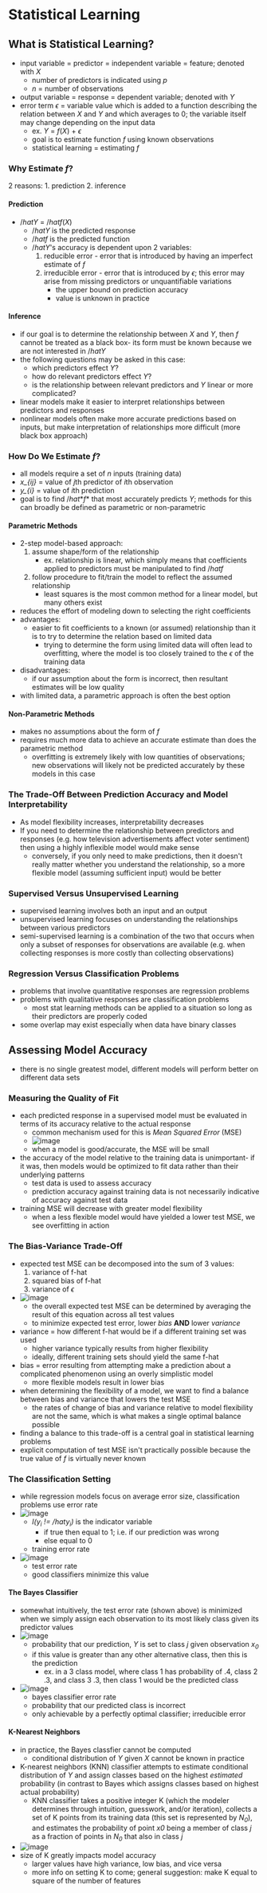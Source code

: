 # Statistical Learning

## What is Statistical Learning?

- input variable = predictor = independent variable = feature; denoted with *X*
    - number of predictors is indicated using *p*
    - *n* = number of observations
- output variable = response = dependent variable; denoted with *Y*
- error term $\epsilon$ = variable value which is added to a function describing the relation between *X* and *Y* and which averages to 0; the variable itself may change depending on the input data
    - ex. *Y* = *f*(*X*) + $\epsilon$
    - goal is to estimate function *f* using known observations
    - statistical learning = estimating *f*

### Why Estimate *f*?

2 reasons:
    1. prediction
    2. inference

#### Prediction

- $/hat{Y}$ = $/hat{f}$(*X*)
    - $/hat{Y}$ is the predicted response
    - $/hat{f}$ is the predicted function
    - $/hat{Y}$'s accuracy is dependent upon 2 variables:
        1. reducible error - error that is introduced by having an imperfect estimate of *f*
        2. irreducible error - error that is introduced by $\epsilon$; this error may arise from missing predictors or unquantifiable variations
            - the upper bound on prediction accuracy
            - value is unknown in practice

#### Inference

- if our goal is to determine the relationship between *X* and *Y*, then *f* cannot be treated as a black box- its form must be known because we are not interested in $/hat{Y}$
- the following questions may be asked in this case:
    - which predictors effect *Y*?
    - how do relevant predictors effect *Y*?
    - is the relationship between relevant predictors and *Y* linear or more complicated?
- linear models make it easier to interpret relationships between predictors and responses
- nonlinear models often make more accurate predictions based on inputs, but make interpretation of relationships more difficult (more black box approach)

### How Do We Estimate *f*?

- all models require a set of *n* inputs (training data)
- *x_{ij}* = value of *j*th predictor of *i*th observation
- *y_{i}* = value of *i*th prediction
- goal is to find $/hat{*f*}$ that most accurately predicts *Y*; methods for this can broadly be defined as parametric or non-parametric

#### Parametric Methods

- 2-step model-based approach:
    1. assume shape/form of the relationship
        - ex. relationship is linear, which simply means that coefficients applied to predictors must be manipulated to find $/hat{f}$
    2. follow procedure to fit/train the model to reflect the assumed relationship
        - least squares is the most common method for a linear model, but many others exist
- reduces the effort of modeling down to selecting the right coefficients
- advantages:
    - easier to fit coefficients to a known (or assumed) relationship than it is to try to determine the relation based on limited data
        - trying to determine the form using limited data will often lead to overfitting, where the model is too closely trained to the $\epsilon$ of the training data
- disadvantages:
    - if our assumption about the form is incorrect, then resultant estimates will be low quality
- with limited data, a parametric approach is often the best option

#### Non-Parametric Methods

- makes no assumptions about the form of *f*
- requires much more data to achieve an accurate estimate than does the parametric method
    - overfitting is extremely likely with low quantities of observations; new observations will likely not be predicted accurately by these models in this case

### The Trade-Off Between Prediction Accuracy and Model Interpretability 

- As model flexibility increases, interpretability decreases
- If you need to determine the relationship between predictors and responses (e.g. how television advertisements affect voter sentiment) then using a highly inflexible model would make sense
    - conversely, if you only need to make predictions, then it doesn't really matter whether you understand the relationship, so a more flexible model (assuming sufficient input) would be better

### Supervised Versus Unsupervised Learning

- supervised learning involves both an input and an output
- unsupervised learning focuses on understanding the relationships between various predictors
- semi-supervised learning is a combination of the two that occurs when only a subset of responses for observations are available (e.g. when collecting responses is more costly than collecting observations)

### Regression Versus Classification Problems

- problems that involve quantitative responses are regression problems
- problems with qualitative responses are classification problems
    - most stat learning methods can be applied to a situation so long as their predictors are properly coded
- some overlap may exist especially when data have binary classes

## Assessing Model Accuracy

- there is no single greatest model, different models will perform better on different data sets

### Measuring the Quality of Fit

- each predicted response in a supervised model must be evaluated in terms of its accuracy relative to the actual response
    - common mechanism used for this is *Mean Squared Error* (MSE)
    - ![image](../.images/mse-equation.png)
    - when a model is good/accurate, the MSE will be small
- the accuracy of the model relative to the training data is unimportant- if it was, then models would be optimized to fit data rather than their underlying patterns
    - test data is used to assess accuracy
    - prediction accuracy against training data is not necessarily indicative of accuracy against test data
- training MSE will decrease with greater model flexibility
    - when a less flexible model would have yielded a lower test MSE, we see overfitting in action

### The Bias-Variance Trade-Off

- expected test MSE can be decomposed into the sum of 3 values:
    1. variance of f-hat
    2. squared bias of f-hat
    3. variance of $\epsilon$
- ![image](../.images/expected-test-mse.png)
    - the overall expected test MSE can be determined by averaging the result of this equation across all test values
    - to minimize expected test error, lower *bias* **AND** lower *variance*
- variance = how different f-hat would be if a different training set was used
    - higher variance typically results from higher flexibility
    - ideally, different training sets should yield the same f-hat
- bias = error resulting from attempting make a prediction about a complicated phenomenon using an overly simplistic model
    - more flexible models result in lower bias
- when determining the flexibility of a model, we want to find a balance between bias and variance that lowers the test MSE
    - the rates of change of bias and variance relative to model flexibility are not the same, which is what makes a single optimal balance possible
- finding a balance to this trade-off is a central goal in statistical learning problems
- explicit computation of test MSE isn't practically possible because the true value of *f* is virtually never known

### The Classification Setting

- while regression models focus on average error size, classification problems use error rate
- ![image](../.images/training-error-rate-equation.png)
    - *I($y_{i}$ != $/hat{y}_{i}$)* is the indicator variable
        - if true then equal to 1; i.e. if our prediction was wrong
        - else equal to 0
    - training error rate
- ![image](../.images/test-error-rate-equation.png)
    - test error rate
    - good classifiers minimize this value

#### The Bayes Classifier

- somewhat intuitively, the test error rate (shown above) is minimized when we simply assign each observation to its most likely class given its predictor values
- ![image](../.images/bayes-classifier-equation.png)
    - probability that our prediction, *Y* is set to class *j* given observation *$x_{0}$*
    - if this value is greater than any other alternative class, then this is the prediction
        - ex. in a 3 class model, where class 1 has probability of .4, class 2 .3, and class 3 .3, then class 1 would be the predicted class
- ![image](../.images/bayes-classifier-error-rate.png)
    - bayes classifier error rate
    - probability that our predicted class is incorrect
    - only achievable by a perfectly optimal classifier; irreducible error

#### K-Nearest Neighbors

- in practice, the Bayes classfier cannot be computed
    - conditional distribution of *Y* given *X* cannot be known in practice
- K-nearest neighbors (KNN) classifier attempts to estimate conditional distribution of *Y* and assign classes based on the highest *estimated* probability (in contrast to Bayes which assigns classes based on highest actual probability)
    - KNN classifier takes a positive integer K (which the modeler determines through intuition, guesswork, and/or iteration), collects a set of K points from its training data (this set is represented by *$N_{0}$*), and estimates the probability of point *$x{0}$* being a member of class *j* as a fraction of points in *$N_{0}$* that also in class *j* 
- ![image](../.images/KNN-equation.png)
- size of K greatly impacts model accuracy
    - larger values have high variance, low bias, and vice versa
    - more info on setting K to come; general suggestion: make K equal to square of the number of features
